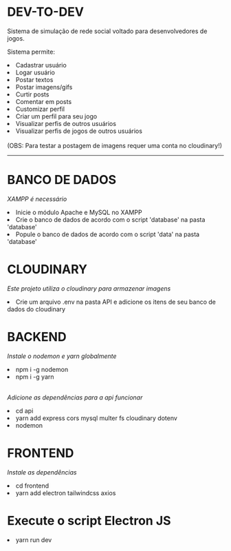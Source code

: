 # DEV-TO-DEV
Sistema de simulação de rede social voltado para desenvolvedores de jogos.

Sistema permite:
<li>Cadastrar usuário</li>
<li>Logar usuário</li>
<li>Postar textos</li>
<li>Postar imagens/gifs</li>
<li>Curtir posts</li>
<li>Comentar em posts</li>
<li>Customizar perfil</li>
<li>Criar um perfil para seu jogo</li>
<li>Visualizar perfis de outros usuários</li>
<li>Visualizar perfis de jogos de outros usuários</li>
<br>
(OBS: Para testar a postagem de imagens requer uma conta no cloudinary!)

<hr>

# BANCO DE DADOS
*XAMPP é necessário*
<li>Inicie o módulo Apache e MySQL no XAMPP</li>
<li>Crie o banco de dados de acordo com o script 'database' na pasta 'database'</li>
<li>Popule o banco de dados de acordo com o script 'data' na pasta 'database'</li>

# CLOUDINARY
*Este projeto utiliza o cloudinary para armazenar imagens*
<li>Crie um arquivo .env na pasta API e adicione os itens de seu banco de dados do cloudinary</li>

# BACKEND
*Instale o nodemon e yarn globalmente*
<li>npm i -g nodemon</li>
<li>npm i -g yarn</li>
<br>


*Adicione as dependências para a api funcionar*

<li>cd api</li>
<li>yarn add express cors mysql multer fs cloudinary dotenv</li>
<li>nodemon</li>

# FRONTEND
*Instale as dependências*
<li>cd frontend</li>
<li>yarn add electron tailwindcss axios</li>

# Execute o script Electron JS
<li>yarn run dev</li>

